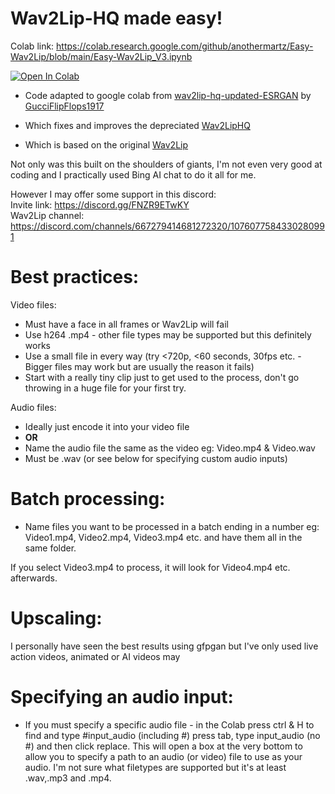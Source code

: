 # Wav2Lip-HQ made easy!

Colab link: https://colab.research.google.com/github/anothermartz/Easy-Wav2Lip/blob/main/Easy-Wav2Lip_V3.ipynb

[![Open In Colab](https://colab.research.google.com/assets/colab-badge.svg)](https://colab.research.google.com/github/anothermartz/Easy-Wav2Lip/blob/main/Easy-Wav2Lip_V3.ipynb)

* Code adapted to google colab from [wav2lip-hq-updated-ESRGAN](https://github.com/GucciFlipFlops1917/wav2lip-hq-updated-ESRGAN) by [GucciFlipFlops1917](https://github.com/GucciFlipFlops1917)

* Which fixes and improves the depreciated [Wav2LipHQ](https://github.com/Markfryazino/wav2lip-hq)

* Which is based on the original [Wav2Lip](https://github.com/Rudrabha/Wav2Lip)

Not only was this built on the shoulders of giants, I'm not even very good at coding and I practically used Bing AI chat to do it all for me.

However I may offer some support in this discord:<br>
Invite link: https://discord.gg/FNZR9ETwKY<br>
Wav2Lip channel: https://discord.com/channels/667279414681272320/1076077584330280991

# Best practices:
Video files:
* Must have a face in all frames or Wav2Lip will fail
* Use h264 .mp4 - other file types may be supported but this definitely works
* Use a small file in every way (try <720p, <60 seconds, 30fps <b></b> etc. - Bigger files may work but are usually the reason it fails)
* Start with a really tiny clip just to get used to the process, don't go throwing in a huge file for your first try.

Audio files:
* Ideally just encode it into your video file
* <b>OR</b>
* Name the audio file the same as the video eg: Video.mp4 & Video.wav
* Must be .wav (or see below for specifying custom audio inputs) 

# Batch processing:
* Name files you want to be processed in a batch ending in a number
eg: Video1.mp4, Video2.mp4, Video3.mp4 etc. and have them all in the same folder.

If you select Video3.mp4 to process, it will look for Video4.mp4 etc. afterwards.

# Upscaling:
I personally have seen the best results using gfpgan but I've only used live action videos, animated or AI videos may

# Specifying an audio input:
* If you must specify a specific audio file - in the Colab press ctrl & H to find and type #input_audio (including #) press tab, type input_audio (no #) and then click replace. This will open a box at the very bottom to allow you to specify a path to an audio (or video) file to use as your audio. I'm not sure what filetypes are supported but it's at least .wav,.mp3 and .mp4.
